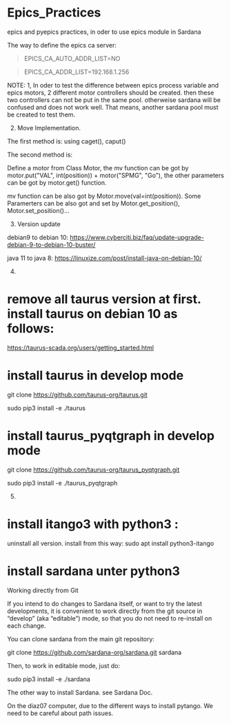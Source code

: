 # Epics_Practices
epics and pyepics practices, in oder to use epics module in Sardana 

The way to define the epics ca server:


> EPICS_CA_AUTO_ADDR_LIST=NO

> EPICS_CA_ADDR_LIST=192.168.1.256


NOTE:
1, In oder to test the difference between epics process variable and epics motors, 2 different motor controllers should be created. then these two controllers can not be put in the same pool. otherweise sardana will be confused and does not work well.  That means, another sardana pool must be created to test them.

2. Move Implementation.

  The first method is: using caget(), caput()
  
  The second method is:
  
  Define a motor from Class Motor, the mv function can be got by motor.put("VAL", int(position)) + motor("SPMG", "Go"), the other parameters can be got by motor.get() function.
  
   
 mv function can be also got by Motor.move(val=int(position)). Some Paramerters can be also got and set by Motor.get_position(), Motor.set_position()...


3. Version update

debian9 to debian 10:
https://www.cyberciti.biz/faq/update-upgrade-debian-9-to-debian-10-buster/


java 11 to java 8:
https://linuxize.com/post/install-java-on-debian-10/

4. 
# remove all taurus version at first. install taurus on debian 10 as follows:

https://taurus-scada.org/users/getting_started.html

# install taurus in develop mode
git clone https://github.com/taurus-org/taurus.git

sudo pip3 install -e ./taurus  

# install taurus_pyqtgraph in develop mode
git clone https://github.com/taurus-org/taurus_pyqtgraph.git

sudo pip3 install -e ./taurus_pyqtgraph  

5. 
# install itango3 with python3 :

uninstall all version. install from this way: sudo apt install python3-itango

# install sardana unter python3
Working directly from Git

If you intend to do changes to Sardana itself, or want to try the latest developments, it is convenient to work directly from the git source in “develop” (aka “editable”) mode, so that you do not need to re-install on each change.

You can clone sardana from the main git repository:

git clone https://github.com/sardana-org/sardana.git sardana

Then, to work in editable mode, just do:

sudo pip3 install -e ./sardana

The other way to install Sardana. see Sardana Doc.

On the diaz07 computer, due to the different ways to install pytango. We need to be careful about path issues. 
